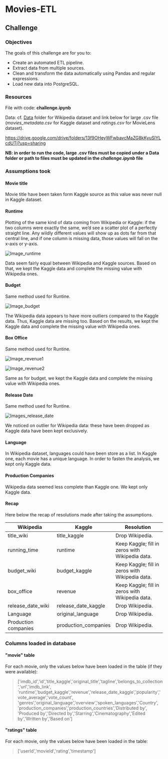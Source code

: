 # Movies-ETL

## Challenge

### Objectives
The goals of this challenge are for you to:

- Create an automated ETL pipeline.
- Extract data from multiple sources.
- Clean and transform the data automatically using Pandas and regular expressions.
- Load new data into PostgreSQL.

### Resources

File with code: **challenge.ipynb**

Data: cf. [Data](Data/) folder for Wikipedia dataset and link below for large .csv file (*movies_metadata.csv* for Kaggle dataset and *ratings.csv* for MovieLens dataset).

https://drive.google.com/drive/folders/13f9OHeyWFwbavcMaZG8kKyuSlYLcdUTj?usp=sharing

**NB: in order to run the code, large .csv files must be copied under a Data folder or path to files must be updated in the *challenge.ipynb* file**

### Assumptions took

#### Movie title

Movie title have been taken form Kaggle source as this value was never null in Kaggle dataset.

#### Runtime
Plotting of the same kind of data coming from Wikipedia or Kaggle: if the two columns were exactly the same, we’d see a scatter plot of a perfectly straight line. Any wildly different values will show up as dots far from that central line, and if one column is missing data, those values will fall on the x-axis or y-axis.

![Image_runtime](Images/Image_runtine.png)

Data seem fairly equal between Wikipedia and Kaggle sources.
Based on that, we kept the Kaggle data and complete the missing value with Wikipedia ones.

#### Budget
Same method used for Runtine.

![Image_budget](Images/Image_budget.png)

The Wikipedia data appears to have more outliers compared to the Kaggle data. Thus, Kaggle data are missing too. 
Based on the results, we kept the Kaggle data and complete the missing value with Wikipedia ones.

#### Box Office
Same method used for Runtine.

![Image_revenue1](Images/Image_revenue1.png)

![Image_revenue2](Images/Image_revenue2.png)

Same as for budget, we kept the Kaggle data and complete the missing value with Wikipedia ones.

#### Release Date
Same method used for Runtine.

![Images_release_date](Images/Image_release_date.png)

We noticed on outlier for Wikipedia data: these have been dropped as Kaggle data have been kept exclusively.


#### Language
In Wikipedia dataset, languages could have been store as a list.
In Kaggle one, each movie has a unique language.
In order to fasten the analysis, we kept only Kaggle data.

#### Production Companies
Wikipedia data seemed less complete than Kaggle one. We kept only Kaggle data.

#### Recap

Here below the recap of resolutions made after taking the assumptions.

|Wikipedia|Kaggle|Resolution|
|---|---|---|
|title_wiki|title_kaggle|Drop Wikipedia.|
|running_time|runtime|Keep Kaggle; fill in zeros with Wikipedia data.|
|budget_wiki|budget_kaggle|Keep Kaggle; fill in zeros with Wikipedia data.|
|box_office|revenue|Keep Kaggle; fill in zeros with Wikipedia data.|
|release_date_wiki|release_date_kaggle|Drop Wikipedia.|
|Language|original_language|Drop Wikipedia.|
|Production companies|production_companies|Drop Wikipedia.|

### Columns loaded in database
#### "movie" table
For each movie, only the values below have been loaded in the table (if they were available):

>['imdb_id','id','title_kaggle','original_title','tagline','belongs_to_collection','url','imdb_link',
'runtime','budget_kaggle','revenue','release_date_kaggle','popularity','vote_average','vote_count',
'genres','original_language','overview','spoken_languages','Country',
'production_companies','production_countries','Distributed by',
'Produced by','Directed by','Starring','Cinematography','Edited by','Written by','Based on']

#### "ratings" table
For each movie, only the values below have been loaded in the table:

>['userId','movieId','rating','timestamp']



